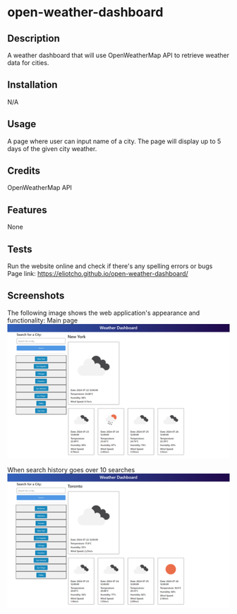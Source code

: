 # open-weather-dashboard

## Description

A weather dashboard that will use OpenWeatherMap API to retrieve weather data for cities.

## Installation

N/A

## Usage

A page where user can input name of a city.
The page will display up to 5 days of the given city weather.

## Credits

OpenWeatherMap API

## Features

None

## Tests

Run the website online and check if there's any spelling errors or bugs\
Page link: https://eliotcho.github.io/open-weather-dashboard/

## Screenshots

The following image shows the web application's appearance and functionality:
Main page
![Screenshot of main page](./assets/images/main-page.png)

When search history goes over 10 searches
![Screenshot of main page](./assets/images/over-10-search.png)
